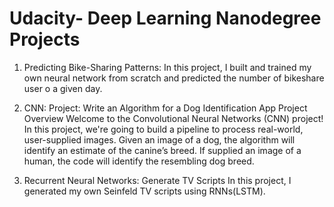 # Udacity- Deep Learning Nanodegree Projects
1. Predicting Bike-Sharing Patterns:
  In this project, I built and trained my own neural network from scratch and predicted the number of bikeshare user o a given day.
  
2. CNN: Project: Write an Algorithm for a Dog Identification App
  Project Overview
  Welcome to the Convolutional Neural Networks (CNN) project! In this project, we're going to build a pipeline to process real-world, user-supplied images. Given an image of a dog, the algorithm will identify an estimate of the canine’s breed. If supplied an image of a human, the code will identify the resembling dog breed.
  
3. Recurrent Neural Networks: Generate TV Scripts
  In this project, I generated my own Seinfeld TV scripts using RNNs(LSTM). 
 
